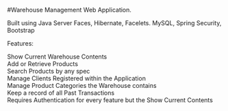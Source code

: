 #Warehouse Management Web Application.

Built using Java Server Faces, Hibernate, Facelets. MySQL, Spring Security, Bootstrap

Features: 

Show Current Warehouse Contents <br/>
Add or Retrieve Products <br/>
Search Products by any spec <br/>
Manage Clients Registered within the Application <br/>
Manage Product Categories the Warehouse contains <br/>
Keep a record of all Past Transactions <br/>
Requires Authentication for every feature but the Show Current Contents
